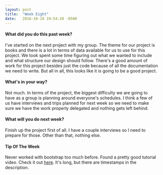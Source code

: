 ```yaml
---
layout: post
title:  "Week Eight"
date:   2016-10-16 19:54:20 -0500
---
```

#### What did you do this past week?
I've started on the next project with my group. The theme for our project is books and there is a lot in terms of data available for us to use for this project. We took spent some time figuring out what we wanted to include and what structure our design should follow. There's a good amount of work for this project besides just the code because of all the documentation we need to write. But all in all, this looks like it is going to be a good project.

#### What's in your way?
Not much. In terms of the project, the biggest difficulty we are going to have as a group is planning around everyone's schedules. I think a few of us have interviews and trips planned for next week so we need to make sure we have the work properly delegated and nothing gets left behind.

#### What will you do next week?
Finish up the project first of all. I have a couple interviews so I need to prepare for those. Other than that, nothing else.

#### Tip Of The Week
Never worked with bootstrap too much before. Found a pretty good tutorial video. Check it out [here][1]. It's long, but there are timestamps in the description.

[1]: https://www.youtube.com/watch?v=gqOEoUR5RHg
